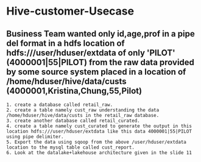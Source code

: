 # Hive-customer-Usecase

## Business Team wanted only id,age,prof in a pipe del format in a hdfs location of hdfs:///user/hduser/extdata of only 'PILOT' (4000001|55|PILOT) from the raw data provided by some source system placed in a location of /home/hduser/hive/data/custs (4000001,Kristina,Chung,55,Pilot)
```
1. create a database called retail_raw.
2. create a table namely cust_raw understanding the data /home/hduser/hive/data/custs in the retail_raw database.
3. create another database called retail_curated.
4. create a table namely cust_curated to generate the output in this location hdfs:///user/hduser/extdata like this data 4000001|55|PILOT using pipe delimiter.
5. Export the data using sqoop from the above /user/hduser/extdata location to the mysql table called cust_report.
6. Look at the datalake+lakehouse architecture given in the slide 11
```
